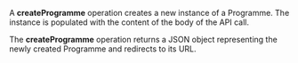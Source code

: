 A **createProgramme** operation creates a new instance of a Programme. The instance is populated with the content of the body of the API call.

The **createProgramme** operation returns a JSON object representing the newly created Programme and redirects to its URL.
